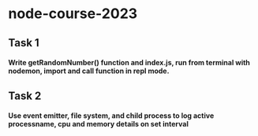# node-course-2023
## Task 1
#### Write getRandomNumber() function and index.js, run from terminal with nodemon, import and call function in repl mode.
## Task 2
#### Use event emitter, file system, and child process to log active processname, cpu and memory details on set interval

